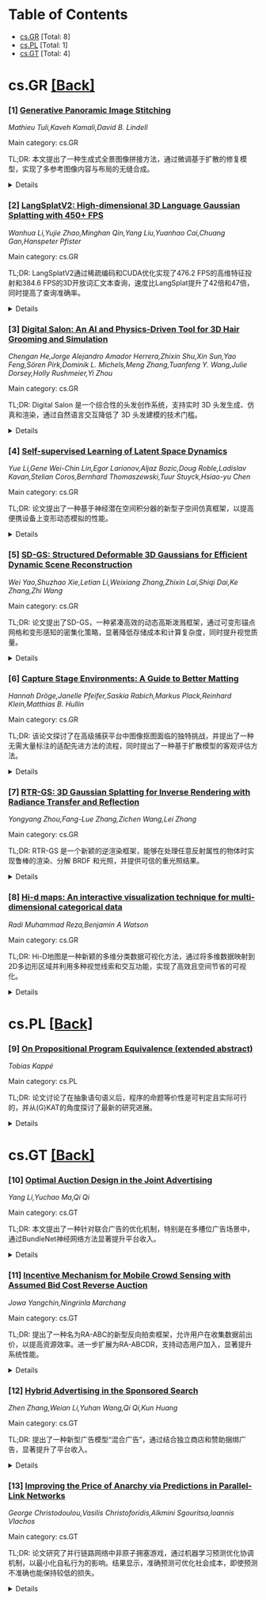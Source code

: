 <div id=toc></div>

# Table of Contents

- [cs.GR](#cs.GR) [Total: 8]
- [cs.PL](#cs.PL) [Total: 1]
- [cs.GT](#cs.GT) [Total: 4]


<div id='cs.GR'></div>

# cs.GR [[Back]](#toc)

### [1] [Generative Panoramic Image Stitching](https://arxiv.org/abs/2507.07133)
*Mathieu Tuli,Kaveh Kamali,David B. Lindell*

Main category: cs.GR

TL;DR: 本文提出了一种生成式全景图像拼接方法，通过微调基于扩散的修复模型，实现了多参考图像内容与布局的无缝合成。


<details>
  <summary>Details</summary>
Motivation: 传统图像拼接方法在处理视差效应、光照变化或风格差异时会出现鬼影等问题，而现有生成模型无法合成大范围连贯的全景内容，因此需要改进。

Method: 本文提出了一种方法，通过微调基于扩散的修复模型，从多张参考图像中保留场景内容和布局，并基于单张参考图像生成全景。

Result: 实验表明，该方法在图像质量、图像结构和场景布局一致性上显著优于基线方法。

Conclusion: 该方法成功解决了传统和现有生成模型在全景图像拼接中的局限性，实现了高质量的合成效果。

Abstract: We introduce the task of generative panoramic image stitching, which aims to
synthesize seamless panoramas that are faithful to the content of multiple
reference images containing parallax effects and strong variations in lighting,
camera capture settings, or style. In this challenging setting, traditional
image stitching pipelines fail, producing outputs with ghosting and other
artifacts. While recent generative models are capable of outpainting content
consistent with multiple reference images, they fail when tasked with
synthesizing large, coherent regions of a panorama. To address these
limitations, we propose a method that fine-tunes a diffusion-based inpainting
model to preserve a scene's content and layout based on multiple reference
images. Once fine-tuned, the model outpaints a full panorama from a single
reference image, producing a seamless and visually coherent result that
faithfully integrates content from all reference images. Our approach
significantly outperforms baselines for this task in terms of image quality and
the consistency of image structure and scene layout when evaluated on captured
datasets.

</details>


### [2] [LangSplatV2: High-dimensional 3D Language Gaussian Splatting with 450+ FPS](https://arxiv.org/abs/2507.07136)
*Wanhua Li,Yujie Zhao,Minghan Qin,Yang Liu,Yuanhao Cai,Chuang Gan,Hanspeter Pfister*

Main category: cs.GR

TL;DR: LangSplatV2通过稀疏编码和CUDA优化实现了476.2 FPS的高维特征投射和384.6 FPS的3D开放词汇文本查询，速度比LangSplat提升了42倍和47倍，同时提高了查询准确率。


<details>
  <summary>Details</summary>
Motivation: LangSplat虽能增强3D语言场的速度和精度，但因重型解码器的瓶颈，无法实现实时推断（8.2 FPS），限制了其广泛应用。LangSplatV2旨在解决这一问题。

Method: LangSplatV2假设每个高斯分布为全局字典中的稀疏编码，学习3D稀疏系数场以消除重型解码器，并结合CUDA优化提出高效的稀疏系数投射方法。

Result: LangSplatV2不仅显著提升了速度（476.2 FPS和384.6 FPS），还保持了更高的查询准确率，实现了性能和效率的双重提升。

Conclusion: LangSplatV2通过稀疏编码和高效优化，显著提升了3D语言场的实时性和准确性，为复杂场景中的语言交互应用奠定了基础。

Abstract: In this paper, we introduce LangSplatV2, which achieves high-dimensional
feature splatting at 476.2 FPS and 3D open-vocabulary text querying at 384.6
FPS for high-resolution images, providing a 42 $\times$ speedup and a 47
$\times$ boost over LangSplat respectively, along with improved query accuracy.
LangSplat employs Gaussian Splatting to embed 2D CLIP language features into
3D, significantly enhancing speed and learning a precise 3D language field with
SAM semantics. Such advancements in 3D language fields are crucial for
applications that require language interaction within complex scenes. However,
LangSplat does not yet achieve real-time inference performance (8.2 FPS), even
with advanced A100 GPUs, severely limiting its broader application. In this
paper, we first conduct a detailed time analysis of LangSplat, identifying the
heavyweight decoder as the primary speed bottleneck. Our solution, LangSplatV2
assumes that each Gaussian acts as a sparse code within a global dictionary,
leading to the learning of a 3D sparse coefficient field that entirely
eliminates the need for a heavyweight decoder. By leveraging this sparsity, we
further propose an efficient sparse coefficient splatting method with CUDA
optimization, rendering high-dimensional feature maps at high quality while
incurring only the time cost of splatting an ultra-low-dimensional feature. Our
experimental results demonstrate that LangSplatV2 not only achieves better or
competitive query accuracy but is also significantly faster. Codes and demos
are available at our project page: https://langsplat-v2.github.io.

</details>


### [3] [Digital Salon: An AI and Physics-Driven Tool for 3D Hair Grooming and Simulation](https://arxiv.org/abs/2507.07387)
*Chengan He,Jorge Alejandro Amador Herrera,Zhixin Shu,Xin Sun,Yao Feng,Sören Pirk,Dominik L. Michels,Meng Zhang,Tuanfeng Y. Wang,Julie Dorsey,Holly Rushmeier,Yi Zhou*

Main category: cs.GR

TL;DR: Digital Salon 是一个综合性的头发创作系统，支持实时 3D 头发生成、仿真和渲染，通过自然语言交互降低了 3D 头发建模的技术门槛。


<details>
  <summary>Details</summary>
Motivation: 现有方法通常专注于 3D 头发建模的孤立部分，涉及复杂的计算过程或网络训练，而 Digital Salon 旨在提供一个全面的交互式系统，简化头发建模流程。

Method: 系统包含四个关键阶段：文本引导的头发检索、实时头发仿真、交互式头发精修和头发条件下的图像生成，通过自然语言交互实现全流程操作。

Result: 用户研究表明，Digital Salon 在快速原型设计中优于传统头发建模流程，并为未来在实际沙龙环境中部署提供了潜力。

Conclusion: Digital Salon 通过直观、多功能且高效的解决方案，为不同技能水平的用户提供了先进的头发设计工具，极大地简化了数字媒体中的创作流程。

Abstract: We introduce Digital Salon, a comprehensive hair authoring system that
supports real-time 3D hair generation, simulation, and rendering. Unlike
existing methods that focus on isolated parts of 3D hair modeling and involve a
heavy computation process or network training, Digital Salon offers a holistic
and interactive system that lowers the technical barriers of 3D hair modeling
through natural language-based interaction. The system guides users through
four key stages: text-guided hair retrieval, real-time hair simulation,
interactive hair refinement, and hair-conditioned image generation. This
cohesive workflow makes advanced hair design accessible to users of varying
skill levels and dramatically streamlines the creative process in digital media
with an intuitive, versatile, and efficient solution for hair modeling. User
studies show that our system can outperform traditional hair modeling workflows
for rapid prototyping. Furthermore, we provide insights into the benefits of
our system with future potential of deploying our system in real salon
environments. More details can be found on our project page:
https://digital-salon.github.io/.

</details>


### [4] [Self-supervised Learning of Latent Space Dynamics](https://arxiv.org/abs/2507.07440)
*Yue Li,Gene Wei-Chin Lin,Egor Larionov,Aljaz Bozic,Doug Roble,Ladislav Kavan,Stelian Coros,Bernhard Thomaszewski,Tuur Stuyck,Hsiao-yu Chen*

Main category: cs.GR

TL;DR: 论文提出了一种基于神经潜在空间积分器的新型子空间仿真框架，以提高便携设备上变形动态模拟的性能。


<details>
  <summary>Details</summary>
Motivation: 传统模拟方法计算成本高，子空间方法在便携设备上仍难以满足性能需求，因此需要一种更高效的解决方案。

Method: 采用神经潜在空间积分器和自监督学习，完全在潜在空间内操作，避免了全空间计算。

Result: 方法在杆、壳和固体等挑战性示例中表现出高效性和通用性，适合便携设备部署。

Conclusion: 该框架在保持视觉质量的同时显著提高了性能，展现出广泛应用的潜力。

Abstract: Modeling the dynamic behavior of deformable objects is crucial for creating
realistic digital worlds. While conventional simulations produce high-quality
motions, their computational costs are often prohibitive. Subspace simulation
techniques address this challenge by restricting deformations to a
lower-dimensional space, improving performance while maintaining visually
compelling results. However, even subspace methods struggle to meet the
stringent performance demands of portable devices such as virtual reality
headsets and mobile platforms. To overcome this limitation, we introduce a
novel subspace simulation framework powered by a neural latent-space
integrator. Our approach leverages self-supervised learning to enhance
inference stability and generalization. By operating entirely within latent
space, our method eliminates the need for full-space computations, resulting in
a highly efficient method well-suited for deployment on portable devices. We
demonstrate the effectiveness of our approach on challenging examples involving
rods, shells, and solids, showcasing its versatility and potential for
widespread adoption.

</details>


### [5] [SD-GS: Structured Deformable 3D Gaussians for Efficient Dynamic Scene Reconstruction](https://arxiv.org/abs/2507.07465)
*Wei Yao,Shuzhao Xie,Letian Li,Weixiang Zhang,Zhixin Lai,Shiqi Dai,Ke Zhang,Zhi Wang*

Main category: cs.GR

TL;DR: 论文提出了SD-GS，一种紧凑高效的动态高斯泼溅框架，通过可变形锚点网格和变形感知的密集化策略，显著降低存储成本和计算复杂度，同时提升视觉质量。


<details>
  <summary>Details</summary>
Motivation: 当前的4D高斯框架虽然在动态场景重建中表现出色，但存储成本与复杂运动表达能力之间的权衡限制了其实际应用。SD-GS旨在解决这一问题。

Method: SD-GS引入了一种可变形锚点网格作为高效场景表示，并通过变形感知的密集化策略动态调整锚点分布，以优化模型对复杂运动的表达能力。

Result: 实验结果表明，SD-GS在模型大小上平均减少60%，帧率提升100%，且在视觉质量上优于或持平现有方法。

Conclusion: SD-GS通过创新的场景表示和动态调整策略，显著提升了动态场景重建的效率和视觉质量，为实际应用提供了可行的解决方案。

Abstract: Current 4D Gaussian frameworks for dynamic scene reconstruction deliver
impressive visual fidelity and rendering speed, however, the inherent trade-off
between storage costs and the ability to characterize complex physical motions
significantly limits the practical application of these methods. To tackle
these problems, we propose SD-GS, a compact and efficient dynamic Gaussian
splatting framework for complex dynamic scene reconstruction, featuring two key
contributions. First, we introduce a deformable anchor grid, a hierarchical and
memory-efficient scene representation where each anchor point derives multiple
3D Gaussians in its local spatiotemporal region and serves as the geometric
backbone of the 3D scene. Second, to enhance modeling capability for complex
motions, we present a deformation-aware densification strategy that adaptively
grows anchors in under-reconstructed high-dynamic regions while reducing
redundancy in static areas, achieving superior visual quality with fewer
anchors. Experimental results demonstrate that, compared to state-of-the-art
methods, SD-GS achieves an average of 60\% reduction in model size and an
average of 100\% improvement in FPS, significantly enhancing computational
efficiency while maintaining or even surpassing visual quality.

</details>


### [6] [Capture Stage Environments: A Guide to Better Matting](https://arxiv.org/abs/2507.07623)
*Hannah Dröge,Janelle Pfeifer,Saskia Rabich,Markus Plack,Reinhard Klein,Matthias B. Hullin*

Main category: cs.GR

TL;DR: 该论文探讨了在高级捕获平台中图像抠图面临的独特挑战，并提出了一种无需大量标注的适配先进方法的流程，同时提出了一种基于扩散模型的客观评估方法。


<details>
  <summary>Details</summary>
Motivation: 针对捕获平台内容中传统抠图算法表现不佳的问题，研究旨在分享这些挑战并提出改进方案。

Method: 论文提供了一种无需大量标注的高效流程，将先进方法适配到自定义设置中，并提出了基于扩散模型的验证方法。

Result: 研究表明，提出的流程能够有效解决捕获平台中抠图的特殊挑战，并通过扩散模型验证了其优势。

Conclusion: 论文为从业者提供了改进工作流程的指南，并展示了在捕获平台中适配先进抠图方法的有效性。

Abstract: Capture stages are high-end sources of state-of-the-art recordings for
downstream applications in movies, games, and other media. One crucial step in
almost all pipelines is the matting of images to isolate the captured
performances from the background. While common matting algorithms deliver
remarkable performance in other applications like teleconferencing and mobile
entertainment, we found that they struggle significantly with the peculiarities
of capture stage content. The goal of our work is to share insights into those
challenges as a curated list of those characteristics along with a constructive
discussion for proactive intervention and present a guideline to practitioners
for an improved workflow to mitigate unresolved challenges. To this end, we
also demonstrate an efficient pipeline to adapt state-of-the-art approaches to
such custom setups without the need of extensive annotations, both offline and
real-time. For an objective evaluation, we propose a validation methodology
based on a leading diffusion model that highlights the benefits of our
approach.

</details>


### [7] [RTR-GS: 3D Gaussian Splatting for Inverse Rendering with Radiance Transfer and Reflection](https://arxiv.org/abs/2507.07733)
*Yongyang Zhou,Fang-Lue Zhang,Zichen Wang,Lei Zhang*

Main category: cs.GR

TL;DR: RTR-GS 是一个新颖的逆渲染框架，能够在处理任意反射属性的物体时实现鲁棒的渲染、分解 BRDF 和光照，并提供可信的重光照结果。


<details>
  <summary>Details</summary>
Motivation: 3D Gaussian Splatting (3DGS) 在新视角合成中表现出色，但在渲染反射物体时仍面临挑战，特别是在逆渲染和重光照方面。

Method: 提出了一种混合渲染模型，结合前向渲染用于辐射传输和后向渲染用于反射，成功分离高频和低频外观，并通过基于物理的后向渲染分支进一步优化 BRDF 和光照分解。

Result: 实验结果表明，该方法在提升新视角合成、法线估计、分解和重光照效果的同时，保持了高效的训练和推理过程。

Conclusion: RTR-GS 是一个有效的框架，能够解决反射物体渲染中的挑战，并在多任务中展现出优越性能。

Abstract: 3D Gaussian Splatting (3DGS) has demonstrated impressive capabilities in
novel view synthesis. However, rendering reflective objects remains a
significant challenge, particularly in inverse rendering and relighting. We
introduce RTR-GS, a novel inverse rendering framework capable of robustly
rendering objects with arbitrary reflectance properties, decomposing BRDF and
lighting, and delivering credible relighting results. Given a collection of
multi-view images, our method effectively recovers geometric structure through
a hybrid rendering model that combines forward rendering for radiance transfer
with deferred rendering for reflections. This approach successfully separates
high-frequency and low-frequency appearances, mitigating floating artifacts
caused by spherical harmonic overfitting when handling high-frequency details.
We further refine BRDF and lighting decomposition using an additional
physically-based deferred rendering branch. Experimental results show that our
method enhances novel view synthesis, normal estimation, decomposition, and
relighting while maintaining efficient training inference process.

</details>


### [8] [Hi-d maps: An interactive visualization technique for multi-dimensional categorical data](https://arxiv.org/abs/2507.07890)
*Radi Muhammad Reza,Benjamin A Watson*

Main category: cs.GR

TL;DR: Hi-D地图是一种新颖的多维分类数据可视化方法，通过将多维数据映射到2D多边形区域并利用多种视觉线索和交互功能，实现了高效且空间节省的可视化。


<details>
  <summary>Details</summary>
Motivation: 解决现有技术在多维数据可视化中空间效率低和效果不足的问题。

Method: 将多维数据映射到2D多边形区域，通过分层切割和多视觉线索（如方向、厚度、颜色等）展示跨维度信息，并加入交互和层次浏览功能。

Result: Hi-D地图在多维数据可视化中表现出高效性和空间节省，且通过交互功能增强了用户体验。

Conclusion: Hi-D地图为多维数据提供了一种新颖且有效的可视化方法，尽管在维度过多时可能受限于感知能力，但在一定范围内显著提升了数据清晰度。

Abstract: In this paper, we present Hi-D maps, a novel method for the visualization of
multi-dimensional categorical data. Our work addresses the scarcity of
techniques for visualizing a large number of data-dimensions in an effective
and space-efficient manner. We have mapped the full data-space onto a 2D
regular polygonal region. The polygon is cut hierarchically with lines parallel
to a user-controlled, ordered sequence of sides, each representing a dimension.
We have used multiple visual cues such as orientation, thickness, color,
countable glyphs, and text to depict cross-dimensional information. We have
added interactivity and hierarchical browsing to facilitate flexible
exploration of the display: small areas can be scrutinized for details. Thus,
our method is also easily extendable to visualize hierarchical information. Our
glyph animations add an engaging aesthetic during interaction. Like many
visualizations, Hi-D maps become less effective when a large number of
dimensions stresses perceptual limits, but Hi-D maps may add clarity before
those limits are reached.

</details>


<div id='cs.PL'></div>

# cs.PL [[Back]](#toc)

### [9] [On Propositional Program Equivalence (extended abstract)](https://arxiv.org/abs/2507.07480)
*Tobias Kappé*

Main category: cs.PL

TL;DR: 论文讨论了在抽象语句语义后，程序的命题等价性是可判定且实际可行的，并从(G)KAT的角度探讨了最新的研究进展。


<details>
  <summary>Details</summary>
Motivation: 研究动机在于解决一般程序等价性不可判定的问题，通过抽象语义使得命题等价性可以判定并实际应用。

Method: 论文采用了Guarded Kleene Algebra with Tests（(G)KAT）的视角，探讨了命题程序等价性的最新发展。

Result: 研究表明，通过抽象语义可以将程序等价性问题转化为命题等价性问题，从而实现可判定性和实际可行性。

Conclusion: 结论指出，(G)KAT为命题程序等价性提供了新的视角，并推动了这一领域的进一步发展。

Abstract: General program equivalence is undecidable. However, if we abstract away the
semantics of statements, then this problem becomes not just decidable, but
practically feasible. For instance, a program of the form "if $b$ then $e$ else
$f$" should be equivalent to "if not $b$ then $f$ else $e$" - no matter what
$b$, $e$ and $f$ are. This kind of equivalence is known as propositional
equivalence. In this extended abstract, we discuss recent developments in
propositional program equivalence from the perspective of (Guarded) Kleene
Algebra with Tests, or (G)KAT.

</details>


<div id='cs.GT'></div>

# cs.GT [[Back]](#toc)

### [10] [Optimal Auction Design in the Joint Advertising](https://arxiv.org/abs/2507.07418)
*Yang Li,Yuchao Ma,Qi Qi*

Main category: cs.GT

TL;DR: 本文提出了一种针对联合广告的优化机制，特别是在多槽位广告场景中，通过BundleNet神经网络方法显著提升平台收入。


<details>
  <summary>Details</summary>
Motivation: 联合广告通过捆绑两位广告主来增强分配效率和收入，但现有机制因忽视捆绑结构未能实现最优效果，亟需改进。

Method: 本文首先识别单槽位联合广告的最优机制，随后提出BundleNet神经网络方法专门用于多槽位联合广告场景。

Result: 实验表明BundleNet机制在单槽位场景中接近理论最优，多槽位场景中达到最先进性能，显著提升收入并满足激励兼容性和个体合理性。

Conclusion: BundleNet是一种高效的联合广告优化方法，适用于单槽位和多槽位场景，显著提升平台收益。

Abstract: Online advertising is a vital revenue source for major internet platforms.
Recently, joint advertising, which assigns a bundle of two advertisers in an ad
slot instead of allocating a single advertiser, has emerged as an effective
method for enhancing allocation efficiency and revenue. However, existing
mechanisms for joint advertising fail to realize the optimality, as they tend
to focus on individual advertisers and overlook bundle structures. This paper
identifies an optimal mechanism for joint advertising in a single-slot setting.
For multi-slot joint advertising, we propose \textbf{BundleNet}, a novel
bundle-based neural network approach specifically designed for joint
advertising. Our extensive experiments demonstrate that the mechanisms
generated by \textbf{BundleNet} approximate the theoretical analysis results in
the single-slot setting and achieve state-of-the-art performance in the
multi-slot setting. This significantly increases platform revenue while
ensuring approximate dominant strategy incentive compatibility and individual
rationality.

</details>


### [11] [Incentive Mechanism for Mobile Crowd Sensing with Assumed Bid Cost Reverse Auction](https://arxiv.org/abs/2507.07688)
*Jowa Yangchin,Ningrinla Marchang*

Main category: cs.GT

TL;DR: 提出了一种名为RA-ABC的新型反向拍卖框架，允许用户在收集数据前出价，以提高资源效率。进一步扩展为RA-ABCDR，支持动态用户加入，显著提升系统性能。


<details>
  <summary>Details</summary>
Motivation: 现有的移动群智感知（MCS）系统在数据收集过程中存在资源浪费问题，需要一种更高效的激励和拍卖机制来优化用户、任务提供者和平台的效用。

Method: 提出了两种方法：RA-ABC（反向拍卖假设出价成本）允许用户在收集数据前出价，减少资源消耗；RA-ABCDR进一步扩展为动态招募新用户，提升系统灵活性。

Result: 模拟结果显示，RA-ABC和RA-ABCDR显著优于传统的Tullock最优奖励函数，其中RA-ABCDR用户留存率提高54.6%，拍卖成本降低22.2%。

Conclusion: RA-ABC和RA-ABCDR通过动态用户招募和优化出价机制，显著提升了系统的稳定性、公平性和成本效率，为MCS系统提供了更高效的解决方案。

Abstract: Mobile Crowd Sensing (MCS) is the mechanism wherein people can contribute in
data collection process using their own mobile devices which have sensing
capabilities. Incentives are rewards that individuals get in exchange for data
they submit. Reverse Auction Bidding (RAB) is a framework that allows users to
place bids for selling the data they collected. Task providers can select users
to buy data from by looking at bids. Using the RAB framework, MCS system can be
optimized for better user utility, task provider utility and platform utility.
In this paper, we propose a novel approach called Reverse Auction with Assumed
Bid Cost (RA-ABC) which allows users to place a bid in the system before
collecting data. We opine that performing the tasks only after winning helps in
reducing resource consumption instead of performing the tasks before bidding.
User Return on Investment (ROI) is calculated with which they decide to further
participate or not by either increasing or decreasing their bids. We also
propose an extension of RA-ABC with dynamic recruitment (RA-ABCDR) in which we
allow new users to join the system at any time during bidding rounds.
Simulation results demonstrate that RA-ABC and RA-ABCDR outperform the widely
used Tullock Optimal Prize Function, with RA-ABCDR achieving up to 54.6\%
higher user retention and reducing auction cost by 22.2\%, thereby ensuring
more efficient and sustainable system performance. Extensive simulations
confirm that dynamic user recruitment significantly enhances performance across
stability, fairness, and cost-efficiency metrics.

</details>


### [12] [Hybrid Advertising in the Sponsored Search](https://arxiv.org/abs/2507.07711)
*Zhen Zhang,Weian Li,Yuhan Wang,Qi Qi,Kun Huang*

Main category: cs.GT

TL;DR: 提出了一种新型广告模型“混合广告”，通过结合独立商店和赞助捆绑广告，显著提升了平台收入。


<details>
  <summary>Details</summary>
Motivation: 传统广告模型和联合广告模型各自吸引不同的用户群体，导致点击率低，需要一种更通用的广告模型来提升效果。

Method: 提出混合广告模型，并引入混合遗憾网络（HRegNet）设计最优拍卖机制，确保策略激励兼容性和个体理性。

Result: 实验表明，HRegNet生成的机制比基线方法显著提高了平台收入。

Conclusion: 混合广告模型和HRegNet提供了一种高效且通用的广告解决方案。

Abstract: Online advertisements are a primary revenue source for e-commerce platforms.
Traditional advertising models are store-centric, selecting winning stores
through auction mechanisms. Recently, a new approach known as joint advertising
has emerged, which presents sponsored bundles combining one store and one brand
in ad slots. Unlike traditional models, joint advertising allows platforms to
collect payments from both brands and stores. However, each of these two
advertising models appeals to distinct user groups, leading to low
click-through rates when users encounter an undesirable advertising model. To
address this limitation and enhance generality, we propose a novel advertising
model called ''Hybrid Advertising''. In this model, each ad slot can be
allocated to either an independent store or a bundle. To find the optimal
auction mechanisms in hybrid advertising, while ensuring nearly dominant
strategy incentive compatibility and individual rationality, we introduce the
Hybrid Regret Network (HRegNet), a neural network architecture designed for
this purpose. Extensive experiments on both synthetic and real-world data
demonstrate that the mechanisms generated by HRegNet significantly improve
platform revenue compared to established baseline methods.

</details>


### [13] [Improving the Price of Anarchy via Predictions in Parallel-Link Networks](https://arxiv.org/abs/2507.07915)
*George Christodoulou,Vasilis Christoforidis,Alkmini Sgouritsa,Ioannis Vlachos*

Main category: cs.GT

TL;DR: 论文研究了并行链路网络中非原子拥塞游戏，通过机器学习预测优化协调机制，以最小化自私行为的影响。结果显示，准确预测可优化社会成本，即使预测不准确也能保持较低的损失。


<details>
  <summary>Details</summary>
Motivation: 研究动机在于探索机器学习预测如何帮助设计协调机制，以在非原子拥塞游戏中平衡自私行为的负面影响。

Method: 研究方法包括利用并行链路网络中的仿射成本函数，设计协调机制并结合机器学习预测的建议，分析其对社会成本的影响。

Result: 研究结果表明，准确预测可以优化社会成本（一致性），即使预测不准确也能保持较低的损失（鲁棒性）。此外，提供了一种对所有单调成本函数一致的最优机制。

Conclusion: 结论是，通过机器学习预测设计的协调机制能够在预测准确时优化社会成本，同时在不准确预测时仍保持较低的损失。研究还扩展了平滑性概念，实现了基于预测误差的平滑退化效果。

Abstract: We study non-atomic congestion games on parallel-link networks with affine
cost functions. We investigate the power of machine-learned predictions in the
design of coordination mechanisms aimed at minimizing the impact of
selfishness. Our main results demonstrate that enhancing coordination
mechanisms with a simple advice on the input rate can optimize the social cost
whenever the advice is accurate (consistency), while only incurring minimal
losses even when the predictions are arbitrarily inaccurate (bounded
robustness). Moreover, we provide a full characterization of the consistent
mechanisms that holds for all monotone cost functions, and show that our
suggested mechanism is optimal with respect to the robustness. We further
explore the notion of smoothness within this context: we extend our mechanism
to achieve error-tolerance, i.e. we provide an approximation guarantee that
degrades smoothly as a function of the prediction error, up to a predetermined
threshold, while achieving a bounded robustness.

</details>
